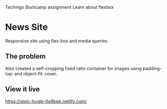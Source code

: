 Technigo Bootcamp assignment 
Learn about flexbox

# News Site
Responsive site using flex-box and media queries.

## The problem
Also created a self-cropping fixed ratio container for images using padding-top: and object-fit: cover.

## View it live
https://stoic-hugle-0a9beb.netlify.com/

